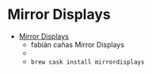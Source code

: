 # Mirror Displays
- [Mirror Displays](https://fabiancanas.com/open-source/mirror-displays)
  -  fabián cañas Mirror Displays
  - 
  - `brew cask install mirrordisplays`

